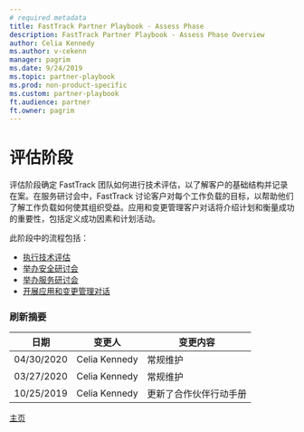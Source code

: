 ```yaml
---
# required metadata  
title: FastTrack Partner Playbook - Assess Phase 
description: FastTrack Partner Playbook - Assess Phase Overview
author: Celia Kennedy
ms.author: v-cekenn
manager: pagrim
ms.date: 9/24/2019  
ms.topic: partner-playbook  
ms.prod: non-product-specific  
ms.custom: partner-playbook  
ft.audience: partner  
ft.owner: pagrim
---
```


# 评估阶段

评估阶段确定 FastTrack 团队如何进行技术评估，以了解客户的基础结构并记录在案。在服务研讨会中，FastTrack 讨论客户对每个工作负载的目标，以帮助他们了解工作负载如何使其组织受益。应用和变更管理客户对话将介绍计划和衡量成功的重要性，包括定义成功因素和计划活动。

此阶段中的流程包括：

- [执行技术评估](assess-conduct-technical-assessment-partner.md)
- [举办安全研讨会](assess-conduct-security-workshop-partner.md)
- [举办服务研讨会](assess-conduct-services-workshops-partner.md)
- [开展应用和变更管理对话](assess-conduct-adoption-and-change-management-conversation-partner.md)

### 刷新摘要

|日期|变更人|变更内容|
|---------|---------------|----------------------------|
|04/30/2020| Celia Kennedy|  常规维护|
|03/27/2020| Celia Kennedy| 常规维护|
|10/25/2019| Celia Kennedy| 更新了合作伙伴行动手册|

[主页](http://partner-docs.microsoft.com)
